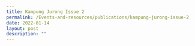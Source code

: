 ```yaml
---
title: Kampung Jurong Issue 2
permalink: /Events-and-resources/publications/kampung-jurong-issue-2
date: 2022-01-14
layout: post
description: ""
---
```

